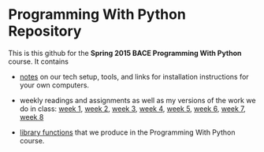 # Programming With Python Repository

This is this github for the **Spring 2015 BACE Programming With Python** course. It contains
+ [notes]() on our tech setup, tools, and links for installation instructions for your own computers.
+ weekly readings and assignments as well as my versions of the work we do in class: [week 1](), [week 2](), [week 3](), [week 4](), [week 5](), [week 6](), [week 7](), [week 8]()



+ [library functions]() that we produce in the Programming With Python course. 


